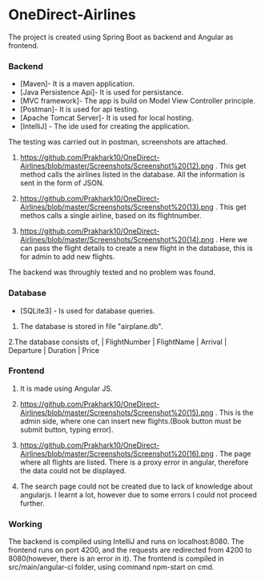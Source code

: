 # OneDirect-Airlines
The project is created using Spring Boot as backend and Angular as frontend.

### Backend
* [Maven]- It is a maven application.
* [Java Persistence Api]- It is used for persistance.
* [MVC framework]- The app is build on Model View Controller principle.
* [Postman]- It is used for api testing.
* [Apache Tomcat Server]- It is used for local hosting.
* [IntelliJ] - The ide used for creating the application.
 
 The testing was carried out in postman, screenshots are attached.
 1. https://github.com/Prakhark10/OneDirect-Airlines/blob/master/Screenshots/Screenshot%20(12).png .
    This get method calls the airlines listed in the database. All the information is sent in the form of JSON.
    
 2. https://github.com/Prakhark10/OneDirect-Airlines/blob/master/Screenshots/Screenshot%20(13).png .
    This get methos calls a single airline, based on its flightnumber.
    
 3. https://github.com/Prakhark10/OneDirect-Airlines/blob/master/Screenshots/Screenshot%20(14).png . 
    Here we can pass the flight details to create a new flight in the database, this is for admin to add new flights.
    
 The backend was throughly tested and no problem was found.
 
 ### Database
 * [SQLite3] - Is used for database queries.
 
 1. The database is stored in file "airplane.db".
 
 2.The database consists of,
| FlightNumber
| FlightName
| Arrival
| Departure 
| Duration 
| Price

### Frontend
1. It is made using Angular JS.

2. https://github.com/Prakhark10/OneDirect-Airlines/blob/master/Screenshots/Screenshot%20(15).png . This is the admin side, 
    where one can insert new flights.(Book button must be submit button, typing error). 

3. https://github.com/Prakhark10/OneDirect-Airlines/blob/master/Screenshots/Screenshot%20(16).png . The page where all flights
    are listed. There is a proxy error in angular, therefore the data could not be displayed.
    
 4. The search page could not be created due to lack of knowledge about angularjs. I learnt a lot, however due to some errors I 
 could not proceed  further.
 
 ### Working
 The backend is compiled using IntelliJ and runs on localhost:8080.
 The frontend runs on port 4200, and the requests are redirected from 4200 to 8080(however, there is an error in it).
 The frontend is compiled in src/main/angular-ci folder, using command npm-start on cmd.
    
